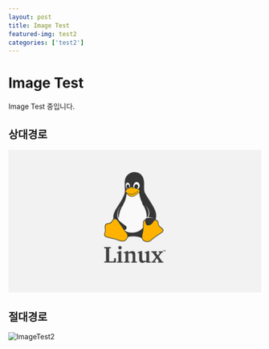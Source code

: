```yaml
---
layout: post
title: Image Test
featured-img: test2
categories: ['test2']
---
```


# Image Test

Image Test 중입니다.

## 상대경로

![ImageTest1](./image/posting/imageTest.png)

## 절대경로

![ImageTest2](https://www.oracle.com/a/ocom/img/rh03-linux-hero-penguin-r1.png)